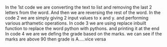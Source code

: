 In the 1st code we are converting the text to list and removing the last 2 letters from the word. And then we are reversing the rest of the word.
In the code 2 we are simply giving 2 input values to x and y. and performing various arthametic operations.
In code 3 we are  using replace inbuilt function to replace the word python with pythons. and printing it at the end
In code 4 we are we defing the grade based on the marks. we can see if the marks are above 90 then grade is A.....vice versa
